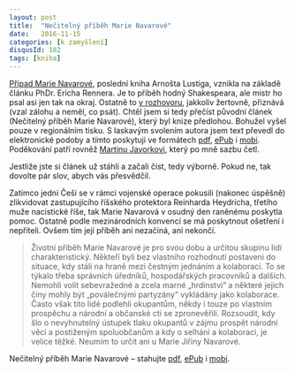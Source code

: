```yaml
---
layout: post
title:  "Nečitelný příběh Marie Navarové"
date:   2016-11-15
categories: [k zamyšlení]
disqusId: 182
tags: [kniha]
---
```

<a href="https://www.goodreads.com/book/show/12136005-p-pad-marie-navarov?ac=1&amp;from_search=true">Případ Marie Navarové</a>, poslední kniha Arnošta Lustiga, vznikla na základě článku PhDr. Ericha Rennera. Je to příběh hodný Shakespeara, ale mistr ho psal asi jen tak na okraj. Ostatně to <a href="http://art.ihned.cz/knihy/c1-50743250-je-nutne-popsat-obeti-i-vrahy-ctete-posledni-rozhovor-s-lustigem-pro-hn">v rozhovoru</a>, jakkoliv žertovně, přiznává (vzal zálohu a neměl, co psát). Chtěl jsem si tedy přečíst původní článek (Nečitelný příběh Marie Navarové), který byl knize předlohou. Bohužel vyšel pouze v regionálním tisku. S laskavým svolením autora jsem text převedl do elektronické podoby a tímto poskytuji ve formátech <a href="https://www.dropbox.com/s/yt1ilae2z3li75g/Nečitelný%20příběh%20Marie%20Navarové%20z%20Benešova%20-%20vydání%201.pdf?dl=1">pdf</a>, <a href="https://www.dropbox.com/s/sp2rwtqy4ll5v16/Nečitelný%20příběh%20Marie%20Navarové%20z%20Benešova%20-%20vydání%201.epub?dl=1">ePub</a> i <a href="https://www.dropbox.com/s/zm5qfgcb0ndj25n/Nečitelný%20příběh%20Marie%20Navarové%20z%20Benešova%20-%20vydání%201.mobi?dl=1">mobi</a>. Poděkování patří rovněž <a href="https://twitter.com/mjavorek">Martinu Javorkovi</a>, který po mně sazbu četl.
<!--more-->

Jestliže jste si článek už stáhli a začali číst, tedy výborně. Pokud ne, tak dovolte pár slov, abych vás přesvědčil.

Zatímco jedni Češi se v rámci vojenské operace pokusili (nakonec úspěšně) zlikvidovat zastupujícího říšského protektora Reinharda Heydricha, třetího muže nacistické říše, tak Marie Navarová v osudný den raněnému poskytla pomoc. Ostatně podle mezinárodních konvencí se má poskytnout ošetření i nepříteli. Ovšem tím její příběh ani nezačíná, ani nekončí.

> Životní příběh Marie Navarové je pro svou dobu a určitou skupinu lidí charakteristický. Někteří byli bez vlastního rozhodnutí postaveni do 
situace, kdy stáli na hraně mezi čestným jednáním a kolaborací. To se týkalo třeba správních úředníků, hospodářských pracovníků a dalších. Nemohli volit sebevražedné a zcela marné „hrdinství“ a některé jejich činy mohly být „poválečnými partyzány“ vykládány jako kolaborace. Často však tito lidé podlehli okupantům, někdy i touze po vlastním prospěchu a národní a občanské cti se zpronevěřili. Rozsoudit, kdy šlo o nevyhnutelný ústupek tlaku okupantů v zájmu prospět národní věci a postiženým spoluobčanům a kdy o selhání a kolaboraci, je velice těžké. Neumím to určit ani u Marie Jiřiny Navarové.

Nečitelný příběh Marie Navarové – stahujte <a href="https://www.dropbox.com/s/yt1ilae2z3li75g/Nečitelný%20příběh%20Marie%20Navarové%20z%20Benešova%20-%20vydání%201.pdf?dl=1">pdf</a>, <a href="https://www.dropbox.com/s/sp2rwtqy4ll5v16/Nečitelný%20příběh%20Marie%20Navarové%20z%20Benešova%20-%20vydání%201.epub?dl=1">ePub</a> i <a href="https://www.dropbox.com/s/zm5qfgcb0ndj25n/Nečitelný%20příběh%20Marie%20Navarové%20z%20Benešova%20-%20vydání%201.mobi?dl=1">mobi</a>.
